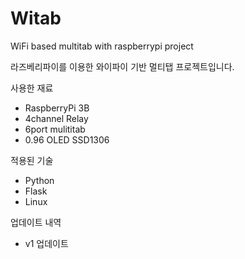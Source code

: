 # Witab
WiFi based multitab with raspberrypi project

라즈베리파이를 이용한 와이파이 기반 멀티탭 프로젝트입니다.



사용한 재료
- RaspberryPi 3B
- 4channel Relay
- 6port mulititab
- 0.96 OLED SSD1306



적용된 기술
- Python
- Flask
- Linux



업데이트 내역

- v1 업데이트